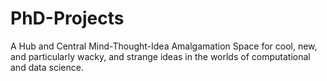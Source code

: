 # PhD-Projects
A Hub and Central Mind-Thought-Idea Amalgamation Space for cool, new, and particularly wacky, and strange ideas in the worlds of computational and data science.
